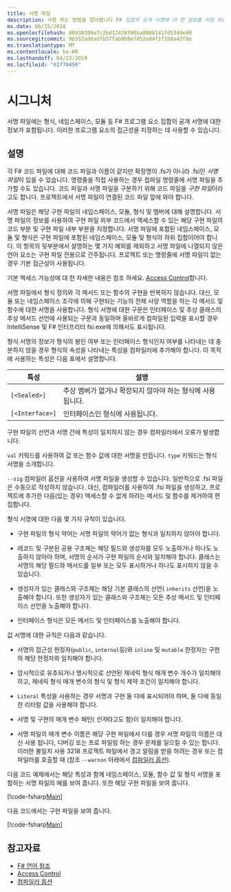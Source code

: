 ```yaml
---
title: 서명 파일
description: 사용 하는 방법을 알아봅니다 F# 집합의 공개 서명에 대 한 정보를 저장 하는 서명 파일 F# 프로그램 형식, 네임 스페이스, 모듈 등의 요소입니다.
ms.date: 06/15/2018
ms.openlocfilehash: 88938309a7c2bd12428f06ba8088141fd5349e80
ms.sourcegitcommit: 9b552addadfb57fab0b9e7852ed4f1f1b8a42f8e
ms.translationtype: MT
ms.contentlocale: ko-KR
ms.lasthandoff: 04/23/2019
ms.locfileid: "61770450"
---
```

# <a name="signatures"></a>시그니처

서명 파일에는 형식, 네임스페이스, 모듈 등 F# 프로그램 요소 집합의 공개 서명에 대한 정보가 포함됩니다. 이러한 프로그램 요소의 접근성을 지정하는 데 사용할 수 있습니다.

## <a name="remarks"></a>설명

각 F# 코드 파일에 대해 코드 파일과 이름이 같지만 확장명이 .fs가 아니라 .fsi인 *서명 파일*이 있을 수 있습니다. 명령줄을 직접 사용하는 경우 컴파일 명령줄에 서명 파일을 추가할 수도 있습니다. 코드 파일과 서명 파일을 구분하기 위해 코드 파일을 *구현 파일*이라고도 합니다. 프로젝트에서 서명 파일이 연결된 코드 파일 앞에 와야 합니다.

서명 파일은 해당 구현 파일의 네임스페이스, 모듈, 형식 및 멤버에 대해 설명합니다. 서명 파일의 정보를 사용하여 구현 파일 외부 코드에서 액세스할 수 있는 해당 구현 파일의 코드 부분 및 구현 파일 내부 부분을 지정합니다. 서명 파일에 포함된 네임스페이스, 모듈 및 형식은 구현 파일에 포함된 네임스페이스, 모듈 및 형식의 하위 집합이어야 합니다. 이 항목의 뒷부분에서 설명하는 몇 가지 예외를 제외하고 서명 파일에 나열되지 않은 언어 요소는 구현 파일 전용으로 간주됩니다. 프로젝트 또는 명령줄에 서명 파일이 없는 경우 기본 접근성이 사용됩니다.

기본 액세스 가능성에 대 한 자세한 내용은 참조 하세요. [Access Control](access-control.md)합니다.

서명 파일에서 형식 정의와 각 메서드 또는 함수의 구현을 반복하지 않습니다. 대신, 모듈 또는 네임스페이스 조각에 의해 구현되는 기능의 전체 사양 역할을 하는 각 메서드 및 함수에 대한 서명을 사용합니다. 형식 서명에 대한 구문은 인터페이스 및 추상 클래스의 추상 메서드 선언에 사용되는 구문과 동일하며 올바르게 컴파일된 입력을 표시할 경우 IntelliSense 및 F# 인터프리터 fsi.exe에 의해서도 표시됩니다.

형식 서명의 정보가 형식의 봉인 여부 또는 인터페이스 형식인지 여부를 나타내는 데 충분하지 않을 경우 형식의 속성을 나타내는 특성을 컴파일러에 추가해야 합니다. 이 목적에 사용하는 특성은 다음 표에서 설명합니다.

|특성|설명|
|---------|-----------|
|`[<Sealed>]`|추상 멤버가 없거나 확장되지 않아야 하는 형식에 사용됩니다.|
|`[<Interface>]`|인터페이스인 형식에 사용됩니다.|

구현 파일의 선언과 서명 간에 특성이 일치하지 않는 경우 컴파일러에서 오류가 발생합니다.

`val` 키워드를 사용하여 값 또는 함수 값에 대한 서명을 만듭니다. `type` 키워드는 형식 서명을 소개합니다.

`--sig` 컴파일러 옵션을 사용하여 서명 파일을 생성할 수 있습니다. 일반적으로 .fsi 파일은 수동으로 작성하지 않습니다. 대신, 컴파일러를 사용하여 .fsi 파일을 생성하고, 프로젝트에 추가한 다음(있는 경우) 액세스할 수 없게 하려는 메서드 및 함수를 제거하여 편집합니다.

형식 서명에 대한 다음 몇 가지 규칙이 있습니다.

- 구현 파일의 형식 약어는 서명 파일의 약어가 없는 형식과 일치하지 않아야 합니다.

- 레코드 및 구분된 공용 구조체는 해당 필드와 생성자를 모두 노출하거나 하나도 노출하지 않아야 하며, 서명의 순서가 구현 파일의 순서와 일치해야 합니다. 클래스는 서명의 해당 필드와 메서드를 일부 또는 모두 표시하거나 하나도 표시하지 않을 수 있습니다.

- 생성자가 있는 클래스와 구조체는 해당 기본 클래스의 선언( `inherits` 선언)을 노출해야 합니다. 또한 생성자가 있는 클래스와 구조체는 모든 추상 메서드 및 인터페이스 선언을 노출해야 합니다.

- 인터페이스 형식은 모든 메서드 및 인터페이스를 노출해야 합니다.

값 서명에 대한 규칙은 다음과 같습니다.

- 서명의 접근성 한정자(`public`, `internal`등)와 `inline` 및 `mutable` 한정자는 구현의 해당 한정자와 일치해야 합니다.

- 암시적으로 유추되거나 명시적으로 선언된 제네릭 형식 매개 변수 개수가 일치해야 하고, 제네릭 형식 매개 변수의 형식 및 형식 제약 조건이 일치해야 합니다.

- `Literal` 특성을 사용하는 경우 서명과 구현 둘 다에 표시되어야 하며, 둘 다에 동일한 리터럴 값을 사용해야 합니다.

- 서명 및 구현의 매개 변수 패턴( *인자*라고도 함)이 일치해야 합니다.

- 서명 파일의 매개 변수 이름은 해당 구현 파일에서 다를 경우 서명 파일의 이름은 대신 사용 됩니다, 디버깅 또는 프로 파일링 하는 경우 문제를 일으킬 수 있는 합니다. 이러한 불일치 사용 3218 프로젝트 파일에서 경고 알림을 받을 하려는 경우 또는 컴파일러를 호출할 때 (참조 `--warnon` 아래에서 [컴파일러 옵션](compiler-options.md)).

다음 코드 예제에서는 해당 특성과 함께 네임스페이스, 모듈, 함수 값 및 형식 서명을 포함하는 서명 파일의 예를 보여 줍니다. 또한 해당 구현 파일을 보여 줍니다.

[!code-fsharp[Main](../../../samples/snippets/fsharp/fssignatures/snippet9002.fs)]

다음 코드에서는 구현 파일을 보여 줍니다.

[!code-fsharp[Main](../../../samples/snippets/fsharp/fssignatures/snippet9001.fs)]

## <a name="see-also"></a>참고자료

- [F# 언어 참조](index.md)
- [Access Control](access-control.md)
- [컴파일러 옵션](compiler-options.md)
